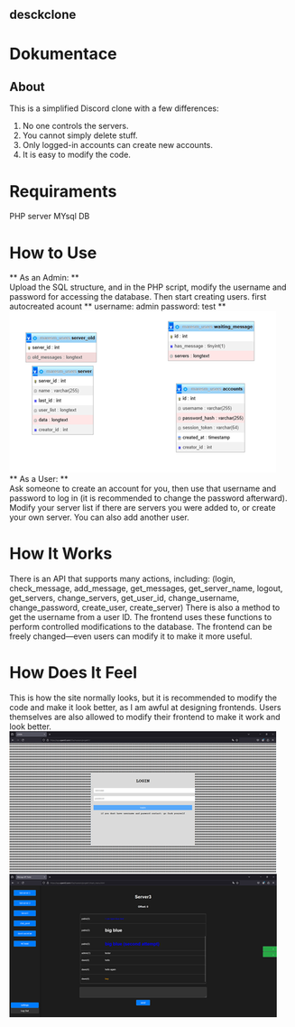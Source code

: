 ## desckclone

# Dokumentace
## About

This is a simplified Discord clone with a few differences:
  1. No one controls the servers.
  2. You cannot simply delete stuff.
  3. Only logged-in accounts can create new accounts.
  4. It is easy to modify the code.

# Requiraments
  PHP server MYsql DB
  
# How to Use
** As an Admin: ** <br>
  Upload the SQL structure, and in the PHP script, modify the username and
  password for accessing the database. Then start creating users.
  first autocreated acount ** username: admin password: test ** <br>
  ![db structure](images/db.bmp)<br>
** As a User: ** <br>
  Ask someone to create an account for you, then use that username and
  password to log in (it is recommended to change the password afterward). Modify
  your server list if there are servers you were added to, or create your own server.
  You can also add another user.<bbr>
  
# How It Works
There is an API that supports many actions, including:
(login, check_message, add_message, get_messages, get_server_name, logout,
get_servers, change_servers, get_user_id, change_username, change_password,
create_user, create_server)
There is also a method to get the username from a user ID.
The frontend uses these functions to perform controlled modifications to the
database. The frontend can be freely changed—even users can modify it to make
it more useful.

# How Does It Feel
This is how the site normally looks, but it is recommended to modify the code and
make it look better, as I am awful at designing frontends. Users themselves are
also allowed to modify their frontend to make it work and look better.<br>
![db structure](images/login.bmp)<br>
![db structure](images/window.bmp)<br>
<br>
<br>
<br>
